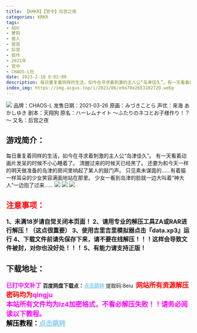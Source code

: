 ```yaml
---
title: 【KRKR】【官中】后宫之夜
categories: KRKR
tags:
- ADV
- 萝莉
- 兽人
- 兽耳
- 后宫
- 拔作
- 2021年
- 官中
- CHAOS-L社
date: 2023-2-10 8:02:00
description: 每日重复着同样的生活，如今在寻求着刺激的主人公“岛津佳久”。有一天看着动画片发呆的时候不小心睡着了。清醒过来的时候天已经黑了。还要为和今天一样的明天做准备的岛津的房间里响起了某人的敲门声。只见素未谋面的……有着猫一样耳朵的少女笑容满面地站在那里。少女一看到岛津的脸就一边大叫着“神大人”一边抱了过来……
index_img: https://img.acgus.top/i/2023/06/e9a70e2653102720.webp
---
```

![](https://img.acgus.top/i/2023/06/e9a70e2653102720.webp)
品牌：CHAOS-L
发售日期：2021-03-26
原画：みづきことら
声优：来海 あかしゆき
剧本：天翔狗
原名：ハーレムナイト ～ふたりのネコとお子様作り！？～
又名：后宫之夜

## 游戏简介：
每日重复着同样的生活，如今在寻求着刺激的主人公“岛津佳久”。
有一天看着动画片发呆的时候不小心睡着了。
清醒过来的时候天已经黑了。
还要为和今天一样的明天做准备的岛津的房间里响起了某人的敲门声。
只见素未谋面的……有着猫一样耳朵的少女笑容满面地站在那里。
少女一看到岛津的脸就一边大叫着“神大人”一边抱了过来……
![](https://img.acgus.top/i/2023/06/9861c9a947102731.webp)
![](https://img.acgus.top/i/2023/06/991b3c7586102727.webp)
![](https://img.acgus.top/i/2023/06/0e74b2d143102723.webp)




## <font color=#FF0000 >注意事项：</font>
<font size=3><b>1、未满18岁请自觉关闭本页面！
2、请用专业的解压工具ZA或RAR进行解压！（这点很重要）
3、使用吉里吉里模拟器点击『data.xp3』运行
4、下载文件前请先保存下来，请不要在线解压！！！这样会导致文件被封，对你也没好处！！！
5、有能力请支持正版！</b></font>

## 下载地址：
<font color=#FF00FF size=3><b>已打中文补丁</b></font>
<b>百度网盘下载点：</b><a href="https://pan.baidu.com/s/1FtzILz_RPZlPWcdPQ9TzRg?pwd=8eiu" style="color: #87CEEB;"><b>点击跳转</b></a> 提取码:8eiu
<a style="padding: 0" href="https://post.qingju.org/AD/"><img style="max-width:100%" src="https://img.acgus.top/i/2024/07/478f689b8021d8d499ab43d21acf137a.gif" alt=""></a>
<b><font color=#FF0000 size=4>网站所有资源解压密码均为</b></font><b><font color=#FF00FF size=4>qingju</font><font color=#FF0000 ></font></b><br><b><font color=#FF00FF size=4>本站所有文件均为lz4加密格式，不看必解压失败！！请务必阅读以下教程。</b></font><br><b><font color=#000 size=4>解压教程：</b><a href="https://post.qingju.org/tutorial/000/" style="color: #87CEEB;"><b>点击跳转</b></a>

